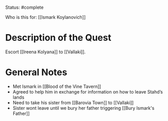 Status: #complete 

Who is this for: [[Ismark Koylanovich]]
# Description of the Quest
Escort [[Ireena Kolyana]] to [[Vallaki]]. 
# General Notes

- Met Ismark in [[Blood of the Vine Tavern]]
- Agreed to help him in exchange for information on how to leave Stahd’s lands
- Need to take his sister from [[Barovia Town]] to [[Vallaki]]
- Sister wont leave until we bury her father triggering [[Bury Ismark's Father]]
